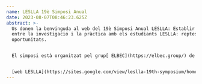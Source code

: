 ```yaml
---
name: LESLLA 19è Simposi Anual
date: 2023-08-07T08:46:23.625Z
abstract: >-
  Us donem la benvinguda al web del 19è Simposi Anual LESLLA: Establir ponts
  entre la investigació i la pràctica amb els estudiants LESLLA: reptes i
  oportunitats.


  El simposi està organitzat pel grup[ ELBEC](https://elbec.group/) de la Universitat Autònoma de Barcelona i tindrà lloc a Barcelona els dies 7, 8 i 9 de setembre de 2023. Es tracta d’un simposi híbrid que compta amb dos dies, el 7 i el 8 de setembre, que es faran en modalitat presencial i un dia, el 9 de setembre, que es farà en modalitat virtual. La seu del congrés serà la[ Residència d’investigadors](https://www.residencia-investigadors.es/) a Barcelona.


  [w﻿eb LESLLA](https://sites.google.com/view/leslla-19th-symposium/home/inici?authuser=0)
---
```

